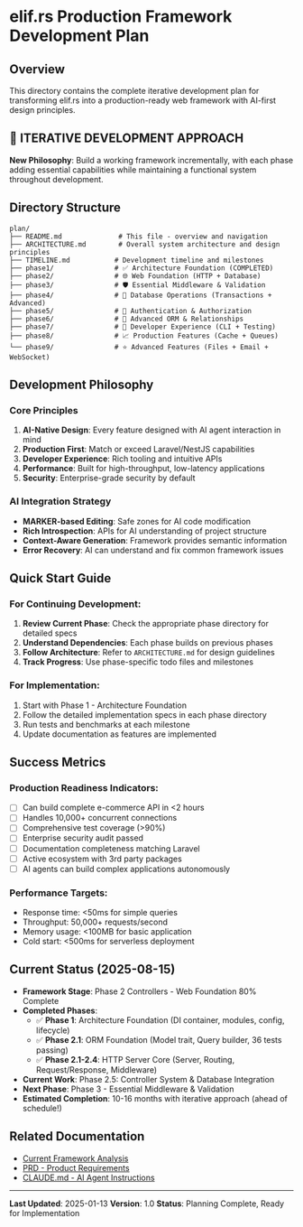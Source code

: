 # elif.rs Production Framework Development Plan

## Overview
This directory contains the complete iterative development plan for transforming elif.rs into a production-ready web framework with AI-first design principles.

## 🔄 **ITERATIVE DEVELOPMENT APPROACH**
**New Philosophy**: Build a working framework incrementally, with each phase adding essential capabilities while maintaining a functional system throughout development.

## Directory Structure
```
plan/
├── README.md              # This file - overview and navigation
├── ARCHITECTURE.md        # Overall system architecture and design principles
├── TIMELINE.md           # Development timeline and milestones
├── phase1/               # ✅ Architecture Foundation (COMPLETED)
├── phase2/               # 🌐 Web Foundation (HTTP + Database)
├── phase3/               # 🛡️ Essential Middleware & Validation
├── phase4/               # 💾 Database Operations (Transactions + Advanced)
├── phase5/               # 🔐 Authentication & Authorization
├── phase6/               # 🔗 Advanced ORM & Relationships
├── phase7/               # 🚀 Developer Experience (CLI + Testing)
├── phase8/               # 📈 Production Features (Cache + Queues)
└── phase9/               # ⭐ Advanced Features (Files + Email + WebSocket)
```

## Development Philosophy

### Core Principles
1. **AI-Native Design**: Every feature designed with AI agent interaction in mind
2. **Production First**: Match or exceed Laravel/NestJS capabilities
3. **Developer Experience**: Rich tooling and intuitive APIs
4. **Performance**: Built for high-throughput, low-latency applications
5. **Security**: Enterprise-grade security by default

### AI Integration Strategy
- **MARKER-based Editing**: Safe zones for AI code modification
- **Rich Introspection**: APIs for AI understanding of project structure
- **Context-Aware Generation**: Framework provides semantic information
- **Error Recovery**: AI can understand and fix common framework issues

## Quick Start Guide

### For Continuing Development:
1. **Review Current Phase**: Check the appropriate phase directory for detailed specs
2. **Understand Dependencies**: Each phase builds on previous phases
3. **Follow Architecture**: Refer to `ARCHITECTURE.md` for design guidelines
4. **Track Progress**: Use phase-specific todo files and milestones

### For Implementation:
1. Start with Phase 1 - Architecture Foundation
2. Follow the detailed implementation specs in each phase directory
3. Run tests and benchmarks at each milestone
4. Update documentation as features are implemented

## Success Metrics

### Production Readiness Indicators:
- [ ] Can build complete e-commerce API in <2 hours
- [ ] Handles 10,000+ concurrent connections
- [ ] Comprehensive test coverage (>90%)
- [ ] Enterprise security audit passed
- [ ] Documentation completeness matching Laravel
- [ ] Active ecosystem with 3rd party packages
- [ ] AI agents can build complex applications autonomously

### Performance Targets:
- Response time: <50ms for simple queries
- Throughput: 50,000+ requests/second
- Memory usage: <100MB for basic application
- Cold start: <500ms for serverless deployment

## Current Status (2025-08-15)
- **Framework Stage**: Phase 2 Controllers - Web Foundation 80% Complete
- **Completed Phases**: 
  - ✅ **Phase 1**: Architecture Foundation (DI container, modules, config, lifecycle)
  - ✅ **Phase 2.1**: ORM Foundation (Model trait, Query builder, 36 tests passing)
  - ✅ **Phase 2.1-2.4**: HTTP Server Core (Server, Routing, Request/Response, Middleware)
- **Current Work**: Phase 2.5: Controller System & Database Integration
- **Next Phase**: Phase 3 - Essential Middleware & Validation
- **Estimated Completion**: 10-16 months with iterative approach (ahead of schedule!)

## Related Documentation
- [Current Framework Analysis](../README.md)
- [PRD - Product Requirements](../PRD.md)
- [CLAUDE.md - AI Agent Instructions](../CLAUDE.md)

---

**Last Updated**: 2025-01-13
**Version**: 1.0
**Status**: Planning Complete, Ready for Implementation